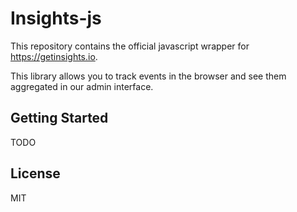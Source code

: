 # Insights-js

This repository contains the official javascript wrapper for https://getinsights.io.

This library allows you to track events in the browser and see them aggregated in our admin interface.

## Getting Started

TODO

## License

MIT
